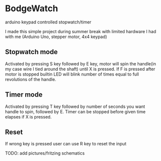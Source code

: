 # BodgeWatch
arduino keypad controlled stopwatch/timer

I made this simple project during summer break with limited hardware I had with me (Arduino Uno, stepper motor, 4x4 keypad)

## Stopwatch mode

Activated by pressing S key followed by E key, motor will spin the handle(in my case wire I tied around the shaft) until X is pressed. If F is pressed after motor is stopped builtin LED will blink number of times equal to full revolutions of the handle.

## Timer mode

Activated by pressing T key followed by number of seconds you want handle to spin, followed by E. Timer can be stopped before given time elapses if X is pressed.

## Reset

If wrong key is pressed user can use R key to reset the input

TODO: add pictures/fritzing schematics

